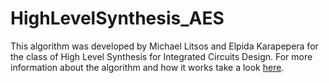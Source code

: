 # HighLevelSynthesis_AES

This algorithm was developed by Michael Litsos and Elpida Karapepera for the class of High Level Synthesis for Integrated Circuits Design.
For more information about the algorithm and how it works take a look [here](HLS_AES.pdf).
